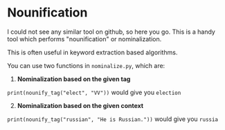 # Nounification

I could not see any similar tool on github, so here you go.
This is a handy tool which performs "nounification" or nominalization.

This is often useful in keyword extraction based algorithms.

You can use two functions in `nominalize.py`, which are:

1. **Nominalization based on the given tag**

`print(nounify_tag("elect", "VV"))` would give you `election`

2. **Nominalization based on the given context**

`print(nounify_tag("russian", "He is Russian."))` would give you `russia`
